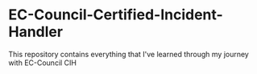 # EC-Council-Certified-Incident-Handler
This repository contains everything that I've learned through my journey with EC-Council CIH
